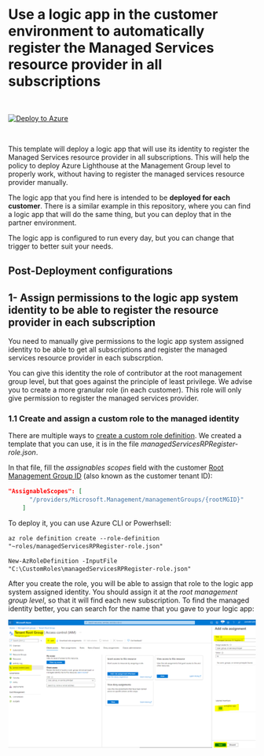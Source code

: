 # Use a logic app in the customer environment to automatically register the Managed Services resource provider in all subscriptions

<br/>

[![Deploy to Azure](https://aka.ms/deploytoazurebutton)](https://portal.azure.com/#create/Microsoft.Template/uri/https%3A%2F%2Fraw.githubusercontent.com%2FAzure%2FAzure-Lighthouse-samples%2Fmaster%2Ftemplates%2Fregister-managed-services-rp-customer%2Fazuredeploy.json)

 <br/>

This template will deploy a logic app that will use its identity to register the Managed Services resource provider in all subscriptions. This will help the policy to deploy Azure Lighthouse at the Management Group level to properly work, without having to register the managed services resource provider manually. 

The logic app that you find here is intended to be **deployed for each customer**. There is a similar example in this repository, where you can find a logic app that will do the same thing, but you can deploy that in the partner environment.

The logic app is configured to run every day, but you can change that trigger to better suit your needs.

## **Post-Deployment configurations**
## 1- Assign permissions to the logic app system identity to be able to register the resource provider in each subscription
You need to manually give permissions to the logic app system assigned identity to be able to get all subscriptions and register the managed services resource provider in each subscrption.

You can give this identity the role of contributor at the root management group level, but that goes against the principle of least privilege. We advise you to create a more granular role (in each customer). This role will only give permission to register the managed services provider. 

### **1.1 Create and assign a custom role to the managed identity**

There are multiple ways to [create a custom role definition](https://docs.microsoft.com/en-us/azure/role-based-access-control/custom-roles). We created a template that you can use, it is in the file *managedServicesRPRegister-role.json*.

In that file, fill the *assignables scopes* field with the customer [Root Management Group ID](https://docs.microsoft.com/en-us/azure/governance/management-groups/overview#important-facts-about-the-root-management-group) (also known as the customer tenant ID):

```json
"AssignableScopes": [
      "/providers/Microsoft.Management/managementGroups/{rootMGID}"
    ]
```     
To deploy it, you can use Azure CLI or Powerhsell:

```azurecli
az role definition create --role-definition "~roles/managedServicesRPRegister-role.json"
``` 

```azurepowershell
New-AzRoleDefinition -InputFile "C:\CustomRoles\managedServicesRPRegister-role.json"
```

After you create the role, you will be able to assign that role to the logic app system assigned identity. You should assign it at the *root management group level*, so that it will find each new subscription. To find the managed identity better, you can search for the name that you gave to your logic app:

<p align="center">
  <img src="./media/roleassignment.PNG" >
</p>

## 



